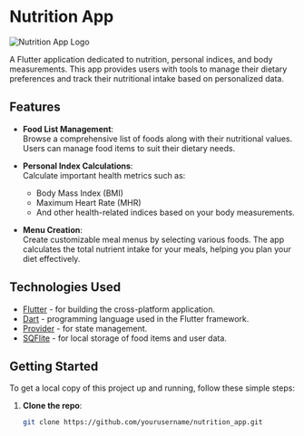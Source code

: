 # Nutrition App  

![Nutrition App Logo](link-to-your-logo) <!-- Optionally include a logo -->  

A Flutter application dedicated to nutrition, personal indices, and body measurements. This app provides users with tools to manage their dietary preferences and track their nutritional intake based on personalized data.  

## Features  

- **Food List Management**:  
  Browse a comprehensive list of foods along with their nutritional values. Users can manage food items to suit their dietary needs.  

- **Personal Index Calculations**:  
  Calculate important health metrics such as:  
  - Body Mass Index (BMI)  
  - Maximum Heart Rate (MHR)  
  - And other health-related indices based on your body measurements.  

- **Menu Creation**:  
  Create customizable meal menus by selecting various foods. The app calculates the total nutrient intake for your meals, helping you plan your diet effectively.  

## Technologies Used  

- [Flutter](https://flutter.dev/) - for building the cross-platform application.  
- [Dart](https://dart.dev/) - programming language used in the Flutter framework.  
- [Provider](https://pub.dev/packages/provider) - for state management.  
- [SQFlite](https://pub.dev/packages/sqflite) - for local storage of food items and user data.  

## Getting Started  

To get a local copy of this project up and running, follow these simple steps:  

1. **Clone the repo**:  
   ```bash  
   git clone https://github.com/yourusername/nutrition_app.git  
